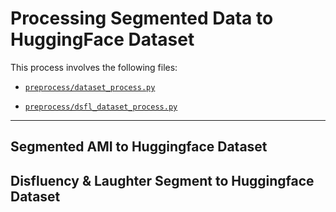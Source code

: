 # Processing Segmented Data to HuggingFace Dataset

This process involves the following files:
- [`preprocess/dataset_process.py`](#segmented-ami-to-huggingface-dataset)

- [`preprocess/dsfl_dataset_process.py`](#disfluency--laughter-segment-to-huggingface-dataset)



---
## Segmented AMI to Huggingface Dataset


## Disfluency & Laughter Segment to Huggingface Dataset